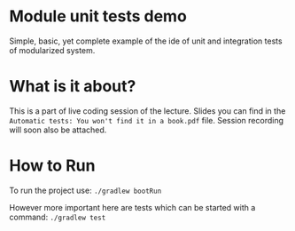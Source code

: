 # Module unit tests demo

Simple, basic, yet complete example of the ide of unit and integration tests of modularized system.

# What is it about?

This is a part of live coding session of the lecture. 
Slides you can find in the `Automatic tests: You won't find it in a book.pdf` file. 
Session recording will soon also be attached. 

# How to Run
To run the project use: 
`./gradlew bootRun`

However more important here are tests which can be started with a command:
`./gradlew test`